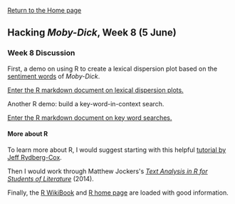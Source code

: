 [Return to the Home page](index.md)

## Hacking *Moby-Dick*, Week 8 (5 June)

### Week 8 Discussion

First, a demo on using R to create a lexical dispersion plot based on the [sentiment words](moby-dick-sentiment.html) of *Moby-Dick*.

[Enter the R markdown document on lexical dispersion plots.](R-demo-2-lex-disp.html)

Another R demo: build a key-word-in-context search.

[Enter the R markdown document on key word searches.](kwic.html)

#### More about R

To learn more about R, I would suggest starting with this helpful [tutorial by Jeff Rydberg-Cox](https://daedalus.umkc.edu/StatisticalMethods/index.html).

Then I would work through Matthew Jockers's [*Text Analysis in R for Students of Literature*](http://www.matthewjockers.net/text-analysis-with-r-for-students-of-literature/) (2014).

Finally, the [R WikiBook](https://en.wikibooks.org/wiki/R_Programming) and [R home page]() are loaded with good information.
